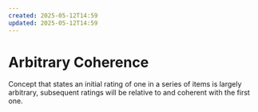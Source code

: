 ```yaml
---
created: 2025-05-12T14:59
updated: 2025-05-12T14:59
---
```


# Arbitrary Coherence

Concept that states an initial rating of one in a series of items is largely arbitrary, subsequent ratings will be relative to and coherent with the first one.
